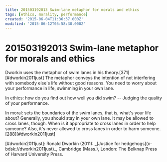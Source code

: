 ```yaml
---
title: 201503192013 Swim-lane metaphor for morals and ethics
tags: [ethics, morality, performance]
created: '2015-06-04T11:36:37.000Z'
modified: '2015-06-12T05:58:30.000Z'
---
```


# 201503192013 Swim-lane metaphor for morals and ethics

Dworkin uses the metaphor of swim lanes in his theory.\[371\][#dworkin2011just] The metaphor conveys the intention of not interfering with somebody else's life without good reasons. You need to worry about your performance in life, swimming in your own lane.

In ethics: how do you find out how well you did swim? -- Judging the quality of your performance.

In moral: sets the boundaries of the swim lanes, that is, what's your life about? Generally, you should stay in your own lane. It may be allowed to cross lanes, though. When is it appropriate to cross lanes in order to help someone? Also, it's never allowed to cross lanes in order to harm someone.\[288\]\[#dworkin2011just\]

\[#dworkin2011just\]: Ronald Dworkin (2011): \_\[Justice for hedgehogs\](x-bdsk://dworkin2011just)\_, Cambridge (Mass.), London: The Belknap Press of Harvard University Press.
